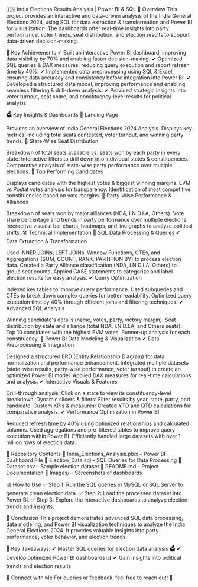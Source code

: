 🇮🇳 India Elections Results Analysis | Power BI & SQL
📌 Overview
This project provides an interactive and data-driven analysis of the India General Elections 2024, using SQL for data extraction & transformation and Power BI for visualization. The dashboards offer real-time insights into party performance, voter trends, seat distribution, and election results to support data-driven decision-making.

🚀 Key Achievements
✔ Built an interactive Power BI dashboard, improving data visibility by 70% and enabling faster decision-making.
✔ Optimized SQL queries & DAX measures, reducing query execution and report refresh time by 40%.
✔ Implemented data preprocessing using SQL & Excel, ensuring data accuracy and consistency before integration into Power BI.
✔ Developed a structured data model, improving performance and enabling seamless filtering & drill-down analysis.
✔ Provided strategic insights into voter turnout, seat share, and constituency-level results for political analysis.

🗳️ Key Insights & Dashboards
🔹 Landing Page

Provides an overview of India General Elections 2024 Analysis.
Displays key metrics, including total seats contested, voter turnout, and winning party trends.
🔹 State-Wise Seat Distribution

Breakdown of total seats available vs. seats won by each party in every state.
Interactive filters to drill down into individual states & constituencies.
Comparative analysis of state-wise party performance over multiple elections.
🔹 Top Performing Candidates

Displays candidates with the highest votes & biggest winning margins.
EVM vs Postal votes analysis for transparency.
Identification of most competitive constituencies based on vote margins.
🔹 Party-Wise Performance & Alliances

Breakdown of seats won by major alliances (NDA, I.N.D.I.A, Others).
Vote share percentage and trends in party performance over multiple elections.
Interactive visuals: bar charts, heatmaps, and line graphs to analyze political shifts.
🛠 Technical Implementation
🔹 SQL Data Processing & Queries
✔ Data Extraction & Transformation

Used INNER JOINs, LEFT JOINs, Window Functions, CTEs, and Aggregations (SUM, COUNT, RANK, PARTITION BY) to process election data.
Created a Party Alliance classification (NDA, I.N.D.I.A, Others) to group seat counts.
Applied CASE statements to categorize and label election results for easy analysis.
✔ Query Optimization

Indexed key tables to improve query performance.
Used subqueries and CTEs to break down complex queries for better readability.
Optimized query execution time by 40% through efficient joins and filtering techniques.
✔ Advanced SQL Analysis

Winning candidate's details (name, votes, party, victory margin).
Seat distribution by state and alliance (total NDA, I.N.D.I.A, and Others seats).
Top 10 candidates with the highest EVM votes.
Runner-up analysis for each constituency.
🔹 Power BI Data Modeling & Visualization
✔ Data Preprocessing & Integration

Designed a structured ERD (Entity Relationship Diagram) for data normalization and performance enhancement.
Integrated multiple datasets (state-wise results, party-wise performance, voter turnout) to create an optimized Power BI model.
Applied DAX measures for real-time calculations and analysis.
✔ Interactive Visuals & Features

Drill-through analysis: Click on a state to view its constituency-level breakdown.
Dynamic slicers & filters: Filter results by year, state, party, and candidate.
Custom KPIs & measures: Created YTD and QTD calculations for comparative analysis.
✔ Performance Optimization in Power BI

Reduced refresh time by 40% using optimized relationships and calculated columns.
Used aggregations and pre-filtered tables to improve query execution within Power BI.
Efficiently handled large datasets with over 1 million rows of election data.

📂 Repository Contents
📌 India_Elections_Analysis.pbix – Power BI Dashboard File
📌 Election_Data.sql – SQL Queries for Data Processing
📌 Dataset.csv – Sample election dataset
📌 README.md – Project Documentation
📌 Images/ – Screenshots of dashboards

📊 How to Use
✅ Step 1: Run the SQL queries in MySQL or SQL Server to generate clean election data.
✅ Step 2: Load the processed dataset into Power BI.
✅ Step 3: Explore the interactive dashboards to analyze election trends and insights.

📢 Conclusion
This project demonstrates advanced SQL data processing, data modeling, and Power BI visualization techniques to analyze the India General Elections 2024. It provides valuable insights into party performance, voter behavior, and election trends.

📌 Key Takeaways:
✔ Master SQL queries for election data analysis 🗳️
✔ Develop optimized Power BI dashboards 📊
✔ Gain insights into political trends and election results

📧 Connect with Me
For queries or feedback, feel free to reach out! 🚀

